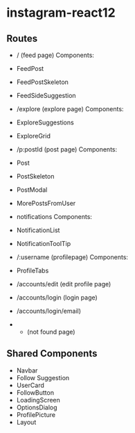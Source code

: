 # instagram-react12

## Routes 

- / (feed page)
Components:
- FeedPost
- FeedPostSkeleton
- FeedSideSuggestion

- /explore (explore page)
Components:
- ExploreSuggestions
- ExploreGrid

- /p:postId (post page)
Components:
- Post
- PostSkeleton
- PostModal
- MorePostsFromUser

- notifications
Components:
- NotificationList
- NotificationToolTip

- /:username (profilepage)
Components:
- ProfileTabs

- /accounts/edit (edit profile page)

- /accounts/login (login page)

- /accounts/login/email)

- * (not found page)



## Shared Components
- Navbar
- Follow Suggestion
- UserCard
- FollowButton
- LoadingScreen
- OptionsDialog
- ProfilePicture
- Layout
